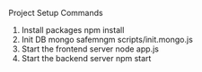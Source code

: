 Project Setup Commands
1. Install packages
npm install
2. Init DB
mongo safemngm scripts/init.mongo.js
3. Start the frontend server
node app.js
4. Start the backend server
npm start